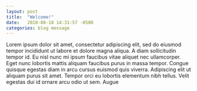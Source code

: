 ```yaml
---
layout: post
title:  "Welcome!"
date:   2018-08-18 14:31:57 -0500
categories: blog message
---
```

Lorem ipsum dolor sit amet, consectetur adipiscing elit, sed do eiusmod tempor incididunt ut labore et dolore magna aliqua. A diam sollicitudin tempor id. Eu nisl nunc mi ipsum faucibus vitae aliquet nec ullamcorper. Eget nunc lobortis mattis aliquam faucibus purus in massa tempor. Congue quisque egestas diam in arcu cursus euismod quis viverra. Adipiscing elit ut aliquam purus sit amet. Tempor orci eu lobortis elementum nibh tellus. Velit egestas dui id ornare arcu odio ut sem. Augue 
